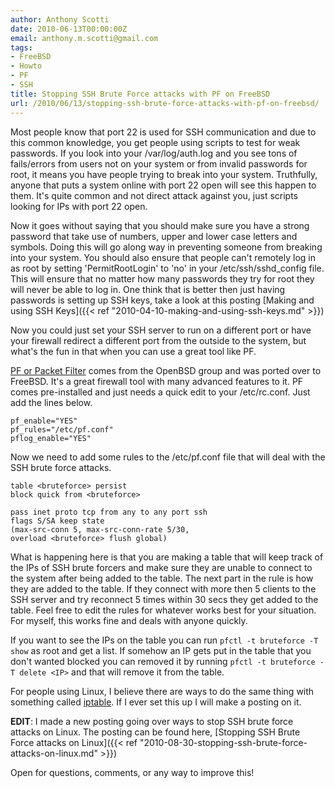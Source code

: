 ```yaml
---
author: Anthony Scotti
date: 2010-06-13T00:00:00Z
email: anthony.m.scotti@gmail.com
tags:
- FreeBSD
- Howto
- PF
- SSH
title: Stopping SSH Brute Force attacks with PF on FreeBSD
url: /2010/06/13/stopping-ssh-brute-force-attacks-with-pf-on-freebsd/
---
```


Most people know that port 22 is used for SSH communication and due to this common knowledge, you get people using scripts to test for weak passwords. If you look into your /var/log/auth.log and you see tons of fails/errors from users not on your system or from invalid passwords for root, it means you have people trying to break into your system. Truthfully, anyone that puts a system online with port 22 open will see this happen to them. It's quite common and not direct attack against you, just scripts looking for IPs with port 22 open.

Now it goes without saying that you should make sure you have a strong password that take use of numbers, upper and lower case letters and symbols. Doing this will go along way in preventing someone from breaking into your system. You should also ensure that people can't remotely log in as root by setting 'PermitRootLogin' to 'no' in your /etc/ssh/sshd_config file. This will ensure that no matter how many passwords they try for root they will never be able to log in. One think that is better then just having passwords is setting up SSH keys, take a look at this posting [Making and using SSH Keys]({{< ref  "2010-04-10-making-and-using-ssh-keys.md" >}})

Now you could just set your SSH server to run on a different port or have your firewall redirect a different port from the outside to the system, but what's the fun in that when you can use a great tool like PF.

[PF or Packet Filter](http://openbsd.org/faq/pf/) comes from the OpenBSD group and was ported over to FreeBSD. It's a great firewall tool with many advanced features to it. PF comes pre-installed and just needs a quick edit to your /etc/rc.conf. Just add the lines below.

```
pf_enable="YES"
pf_rules="/etc/pf.conf"
pflog_enable="YES"
```

Now we need to add some rules to the /etc/pf.conf file that will deal with the SSH brute force attacks.
```
table <bruteforce> persist
block quick from <bruteforce>

pass inet proto tcp from any to any port ssh
flags S/SA keep state
(max-src-conn 5, max-src-conn-rate 5/30,
overload <bruteforce> flush global)
```

What is happening here is that you are making a table that will keep track of the IPs of SSH brute forcers and make sure they are unable to connect to the system after being added to the table. The next part in the rule is how they are added to the table. If they connect with more then 5 clients to the SSH server and try reconnect 5 times within 30 secs they get added to the table. Feel free to edit the rules for whatever works best for your situation. For myself, this works fine and deals with anyone quickly.

If you want to see the IPs on the table you can run `pfctl -t bruteforce -T show` as root and get a list. If somehow an IP gets put in the table that you don't wanted blocked you can removed it by running `pfctl -t bruteforce -T delete <IP>` and that will remove it from the table.

For people using Linux, I believe there are ways to do the same thing with something called [iptable](http://en.wikipedia.org/wiki/Iptables). If I ever set this up I will make a posting on it.

**EDIT**: I made a new posting going over ways to stop SSH brute force attacks on Linux. The posting can be found here, [Stopping SSH Brute Force attacks on Linux]({{< ref  "2010-08-30-stopping-ssh-brute-force-attacks-on-linux.md" >}})

Open for questions, comments, or any way to improve this!
